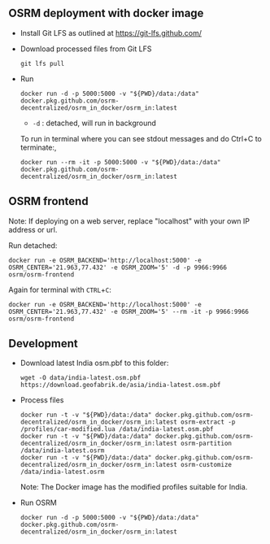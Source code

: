 ## OSRM deployment with docker image

* Install Git LFS as outlined at https://git-lfs.github.com/

* Download processed files from Git LFS

    ```git
    git lfs pull
    ```

* Run

    ```docker
    docker run -d -p 5000:5000 -v "${PWD}/data:/data" docker.pkg.github.com/osrm-decentralized/osrm_in_docker/osrm_in:latest
    ```

    * `-d` : detached, will run in background

    To run in terminal where you can see stdout messages and do Ctrl+C to terminate:,

    ```docker
    docker run --rm -it -p 5000:5000 -v "${PWD}/data:/data" docker.pkg.github.com/osrm-decentralized/osrm_in_docker/osrm_in:latest
    ```

## OSRM frontend

Note: If deploying on a web server, replace "localhost" with your own IP address or url.

Run detached:

```docker
docker run -e OSRM_BACKEND='http://localhost:5000' -e OSRM_CENTER='21.963,77.432' -e OSRM_ZOOM='5' -d -p 9966:9966 osrm/osrm-frontend
```

Again for terminal with `CTRL`+`C`:

```docker
docker run -e OSRM_BACKEND='http://localhost:5000' -e OSRM_CENTER='21.963,77.432' -e OSRM_ZOOM='5' --rm -it -p 9966:9966 osrm/osrm-frontend
```

## Development

* Download latest India osm.pbf to this folder:

    ```shell script
    wget -O data/india-latest.osm.pbf https://download.geofabrik.de/asia/india-latest.osm.pbf
    ```

* Process files

    ```docker
    docker run -t -v "${PWD}/data:/data" docker.pkg.github.com/osrm-decentralized/osrm_in_docker/osrm_in:latest osrm-extract -p /profiles/car-modified.lua /data/india-latest.osm.pbf
    docker run -t -v "${PWD}/data:/data" docker.pkg.github.com/osrm-decentralized/osrm_in_docker/osrm_in:latest osrm-partition /data/india-latest.osrm
    docker run -t -v "${PWD}/data:/data" docker.pkg.github.com/osrm-decentralized/osrm_in_docker/osrm_in:latest osrm-customize /data/india-latest.osrm
    ```

    Note: The Docker image has the modified profiles suitable for India.

* Run OSRM

    ```docker
    docker run -d -p 5000:5000 -v "${PWD}/data:/data" docker.pkg.github.com/osrm-decentralized/osrm_in_docker/osrm_in:latest
    ```
